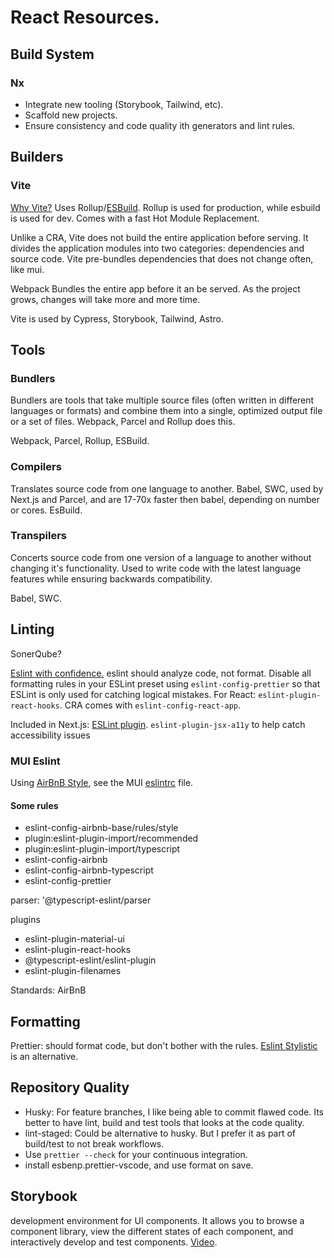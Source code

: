 # React Resources.

## Build System

### Nx

- Integrate new tooling (Storybook, Tailwind, etc).
- Scaffold new projects.
- Ensure consistency and code quality ith generators and lint rules.

## Builders

### Vite

[Why Vite?](https://vitejs.dev/guide/why.html) Uses Rollup/[ESBuild](https://esbuild.github.io/). Rollup is used for production, while esbuild is used for dev. Comes with a fast Hot Module Replacement.

Unlike a CRA, Vite does not build the entire application before serving. It divides the application modules into two categories: dependencies and source code.
Vite pre-bundles dependencies that does not change often, like mui.

Webpack Bundles the entire app before it an be served. As the project grows, changes will take more and more time.

Vite is used by Cypress, Storybook, Tailwind, Astro.

## Tools

### Bundlers

Bundlers are tools that take multiple source files (often written in different languages or formats) and combine them into a single, optimized output file or a set of files. Webpack, Parcel and Rollup does this.

Webpack, Parcel, Rollup, ESBuild.

### Compilers

Translates source code from one language to another.
Babel, SWC, used by Next.js and Parcel, and are 17-70x faster then babel, depending on number or cores. EsBuild.

### Transpilers

Concerts source code from one version of a language to another without changing it's functionality. Used to write code with the latest language features while ensuring backwards compatibility.

Babel, SWC.

## Linting

SonerQube?

[Eslint with confidence.](https://z1.digital/blog/eslint-guide-how-to-use-it-with-confidence)
eslint should analyze code, not format. Disable all formatting rules in your ESLint preset using `eslint-config-prettier` so that ESLint is only used for catching logical mistakes.
For React: `eslint-plugin-react-hooks`. CRA comes with `eslint-config-react-app`.

Included in Next.js: [ESLint plugin](https://nextjs.org/docs/pages/building-your-application/configuring/eslint#eslint-plugin).
`eslint-plugin-jsx-a11y` to help catch accessibility issues

### MUI Eslint

Using [AirBnB Style](https://github.com/airbnb/javascript), see the MUI
[eslintrc](https://github.com/mui/material-ui/blob/master/.eslintrc.js) file.

#### Some rules

- eslint-config-airbnb-base/rules/style
- plugin:eslint-plugin-import/recommended
- plugin:eslint-plugin-import/typescript
- eslint-config-airbnb
- eslint-config-airbnb-typescript
- eslint-config-prettier

parser: '@typescript-eslint/parser

plugins

- eslint-plugin-material-ui
- eslint-plugin-react-hooks
- @typescript-eslint/eslint-plugin
- eslint-plugin-filenames

Standards: AirBnB

## Formatting

Prettier: should format code, but don't bother with the rules.
[Eslint Stylistic](https://eslint.style/guide/why) is an alternative.

## Repository Quality

- Husky: For feature branches, I like being able to commit flawed code. Its better to have lint, build and test tools that looks at the code quality.
- lint-staged: Could be alternative to husky. But I prefer it as part of build/test to not break workflows.
- Use `prettier --check` for your continuous integration.
- install esbenp.prettier-vscode, and use format on save.

## Storybook

development environment for UI components. It allows you to browse a component library, view the different states of each component, and interactively develop and test components. [Video](https://www.youtube.com/watch?v=gdlTFPebzAU).
